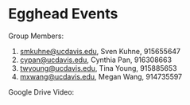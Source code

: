 # Egghead Events
Group Members:
1. smkuhne@ucdavis.edu, Sven Kuhne, 915655647
2. cypan@ucdavis.edu, Cynthia Pan, 916308663
3. twyoung@ucdavis.edu, Tina Young, 915885653
4. mxwang@ucdavis.edu, Megan Wang, 914735597

Google Drive Video: 
